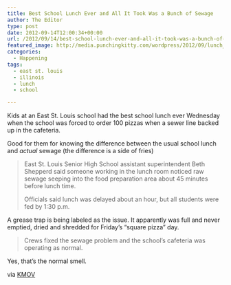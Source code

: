 ```yaml
---
title: Best School Lunch Ever and All It Took Was a Bunch of Sewage
author: The Editor
type: post
date: 2012-09-14T12:00:34+00:00
url: /2012/09/14/best-school-lunch-ever-and-all-it-took-was-a-bunch-of-sewage/
featured_image: http://media.punchingkitty.com/wordpress/2012/09/lunch_lady_doris.jpg
categories:
  - Happening
tags:
  - east st. louis
  - illinois
  - lunch
  - school

---
```

Kids at an East St. Louis school had the best school lunch ever Wednesday when the school was forced to order 100 pizzas when a sewer line backed up in the cafeteria.

Good for them for knowing the difference between the usual school lunch and _actual_ sewage (the difference is a side of fries)

> East St. Louis Senior High School assistant superintendent Beth Shepperd said someone working in the lunch room noticed raw sewage seeping into the food preparation area about 45 minutes before lunch time.
> 
> Officials said lunch was delayed about an hour, but all students were fed by 1:30 p.m.

A grease trap is being labeled as the issue. It apparently was full and never emptied, dried and shredded for Friday&#8217;s &#8220;square pizza&#8221; day.

> Crews fixed the sewage problem and the school’s cafeteria was operating as normal.

Yes, that&#8217;s the normal smell.

via <a href="http://www.kmov.com/news/local/School-orders-100-pizzas-after-raw-sewage-backs-up-in-cafeteria-169650456.html" target="_blank">KMOV</a>